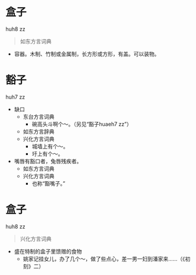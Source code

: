 # 盒子
huh8 zz
> 如东方言词典
- 容器。木制、竹制或金属制，长方形或方形，有盖。可以装物。

# 豁子
huh7 zz
+ 缺口
  * 东台方言词典
    - 碗高头斗啊个～。（另见“豁子huaeh7 zz”）
  * 如东方言辞典
  * 兴化方言词典
    - 城墙上有个～。
    - 圩上有个～。
+ 嘴唇有豁口者，兔唇残疾者。
  * 如东方言词典
  * 兴化方言词典
    + 也称“豁嘴子。”

# 盒子
huh8 zz
> 兴化方言词典
- 盛在特制的盒子里馈赠的食物
  - 姚家记挂女儿，办了几个～，做了些点心，差一男一妇到潘家来……（《初刻》二）
